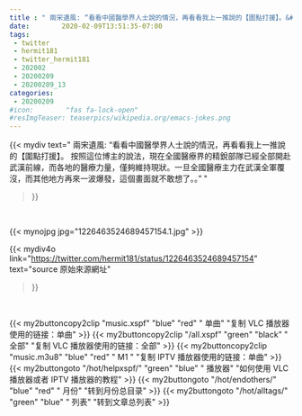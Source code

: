 ```yaml
---
title : " 兩宋遺風: “看看中國醫學界人士說的情況，再看看我上一推說的【圍點打援】。&#10;&#10;按照這位博主的說法，現在全國醫療界的精銳部隊已經全部開赴武漢前線，而各地的醫療力量，僅夠維持現狀。一旦全國醫療主力在武漢全軍覆沒，而其他地方再來一波爆發，這個畫面就不敢想了。。”  "
date:        2020-02-09T13:51:35-07:00
tags:
 - twitter
 - hermit181
 - twitter_hermit181
 - 202002
 - 20200209
 - 20200209_13
categories:
 - 20200209
#icon:        "fas fa-lock-open"
#resImgTeaser: teaserpics/wikipedia.org/emacs-jokes.png
---
```


{{< mydiv text=" 兩宋遺風: “看看中國醫學界人士說的情況，再看看我上一推說的【圍點打援】。&#10;&#10;按照這位博主的說法，現在全國醫療界的精銳部隊已經全部開赴武漢前線，而各地的醫療力量，僅夠維持現狀。一旦全國醫療主力在武漢全軍覆沒，而其他地方再來一波爆發，這個畫面就不敢想了。。”  "
>}}
<br>


 {{< mynojpg jpg="1226463524689457154.1.jpg" >}}<br> 



{{< mydiv4o link="https://twitter.com/hermit181/status/1226463524689457154"
text="source 原始來源網址"
>}}


<br>



{{< my2buttoncopy2clip "music.xspf"        "blue"   "red"    " 单曲"  "复制 VLC 播放器使用的链接：单曲" >}} {{< my2buttoncopy2clip "/all.xspf"         "green"  "black"  " 全部"  "复制 VLC 播放器使用的链接：全部" >}} {{< my2buttoncopy2clip "music.m3u8"        "blue"   "red"    " M1 "    "复制 IPTV 播放器使用的链接：单曲" >}} {{< my2buttongoto      "/hot/helpxspf/"    "green"  "blue"   " 播放器" "如何使用 VLC 播放器或者 IPTV 播放器的教程" >}} {{< my2buttongoto      "/hot/endothers/"   "blue"   "red"    " 月份"   "转到月份总目录" >}} {{< my2buttongoto      "/hot/alltags/"     "green"  "blue"   " 列表"   "转到文章总列表" >}} 
